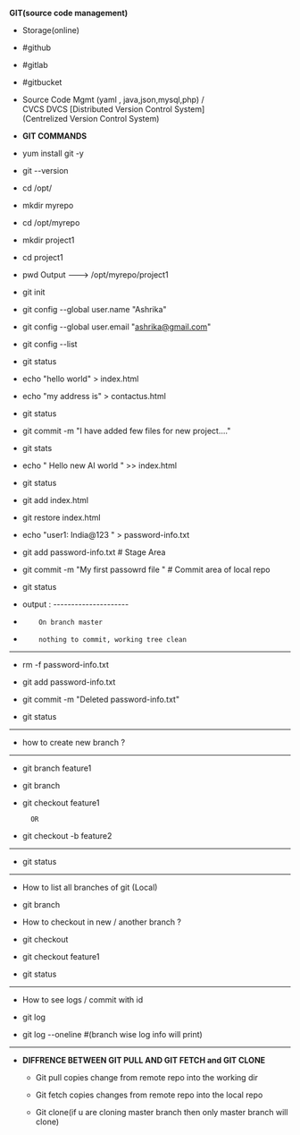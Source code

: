 **GIT(source code management)**

- Storage(online)
- #github
- #gitlab
- #gitbucket

- Source Code Mgmt  (yaml , java,json,mysql,php)
	/				\
 CVCS 				DVCS [Distributed Version Control System] 	
 (Centrelized 
 Version 
 Control System)

 - **GIT COMMANDS**

 - yum install git -y

 - git --version

 - cd  /opt/

 - mkdir myrepo

 - cd /opt/myrepo

 - mkdir project1

 - cd project1

 - pwd
		Output --->    /opt/myrepo/project1

 - git init

 - git config --global user.name "Ashrika"

 - git config --global user.email "ashrika@gmail.com"

  - git config --list
 
  - git status 

  - echo "hello world"  > index.html

  - echo "my address is"  > contactus.html

  - git status 

  - git commit -m "I have added few files for new project...."

  - git stats 

  - echo " Hello new AI world "  >>  index.html 

  - git status 

  - git add  index.html

  - git restore index.html 


  - echo "user1: India@123 "  >  password-info.txt

- git add password-info.txt				#  Stage Area 

- git commit -m "My first passowrd file "   #  Commit area of local repo

- git status 

-	output :
		---------------------
-		  On branch master
-         nothing to commit, working tree clean
-		----------------------

- rm -f  password-info.txt

- git add password-info.txt

- git commit -m  "Deleted password-info.txt"

- git status 
----------------------------------------------------------

- how to create new branch  ?
-----------------------------------
- git branch feature1

- git branch 

- git checkout feature1

		OR 

- git checkout -b feature2 
---------------------------------
- git status 
----------------------------------
- How to list all branches of git (Local)

-	git branch 

- How to checkout in new / another branch ?

-	git checkout <branch-name>
	
-	git checkout feature1
	
-	git status 

-   ---------------------------------------------
- How to see logs / commit with id 

- git log 

- git log --oneline			#(branch wise log info will print)

-   -----------------------------------------------
- **DIFFRENCE BETWEEN GIT PULL AND GIT FETCH and GIT CLONE**
  
  - Git pull copies change from remote repo into the working dir
  
  - Git fetch copies changes from remote repo into the local repo
  
  - Git clone(if u are cloning master branch then only master branch will clone)

